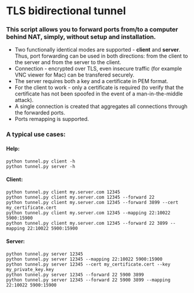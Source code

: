 # TLS bidirectional tunnel
### This script allows you to forward ports from/to a computer behind NAT, simply, without setup and installation.
- Two functionally identical modes are supported - **client** and **server**. Thus, port forwarding can be used in both directions: from the client to the server and from the server to the client.
- Connection - encrypted over TLS, even insecure traffic (for example VNC viewer for Mac) can be transfered securely.
- The server requires both a key and a certificate in PEM format.
- For the client to work - only a certificate is required (to verify that the certificate has not been spoofed in the event of a man-in-the-middle attack).
- A single connection is created that aggregates all connections through the forwarded ports.
- Ports remapping is supported.
### A typical use cases:
#### Help:
```
python tunnel.py client -h
python tunnel.py server -h
```
#### Client:
```
python tunnel.py client my.server.com 12345
python tunnel.py client my.server.com 12345 --forward 22
python tunnel.py client my.server.com 12345 --forward 3899 --cert my_certificate.cert
python tunnel.py client my.server.com 12345 --mapping 22:10022 5900:15900
python tunnel.py client my.server.com 12345 --forward 22 3899 --mapping 22:10022 5900:15900
```
#### Server:
```
python tunnel.py server 12345
python tunnel.py server 12345 --mapping 22:10022 5900:15900
python tunnel.py server 12345 --cert my_certificate.cert --key my_private_key.key
python tunnel.py server 12345 --forward 22 5900 3899
python tunnel.py server 12345 --forward 22 5900 3899 --mapping 22:10022 5900:15900
```
